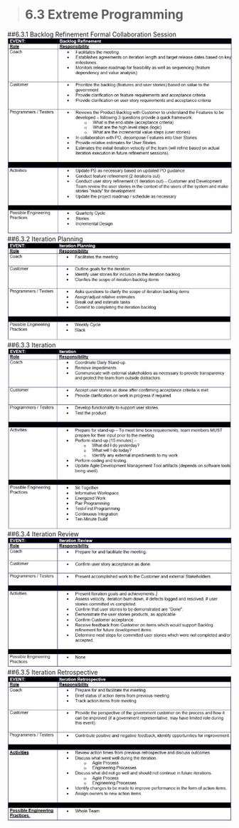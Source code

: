 > # **6.3** Extreme Programming

##6.3.1 Backlog Refinement Formal Collaboration Session
![backlogrefine](images/backlogrefine.jpg)
##6.3.2 Iteration Planning
![iterationplan](images/iterationplan.jpg)
##6.3.3 Iteration
![iteration](images/iteration.jpg)
##6.3.4 Iteration Review
![iterationreview](images/iterationreview.jpg)
##6.3.5 Iteration Retrospective
![iterationretro](images/iterationretro.jpg)


